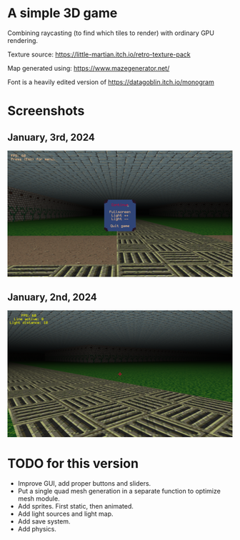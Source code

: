 # A simple 3D game

Combining raycasting (to find which tiles to render) with ordinary GPU rendering.

Texture source: https://little-martian.itch.io/retro-texture-pack

Map generated using: https://www.mazegenerator.net/

Font is a heavily edited version of https://datagoblin.itch.io/monogram

# Screenshots
## January, 3rd, 2024
![width:500px](./screenshots/2.png)
## January, 2nd, 2024
![width:500px](./screenshots/1.png)

# TODO for this version

- Improve GUI, add proper buttons and sliders.
- Put a single quad mesh generation in a separate function to optimize mesh module.
- Add sprites. First static, then animated.
- Add light sources and light map.
- Add save system.
- Add physics.